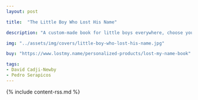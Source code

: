 ```yaml
---
layout: post

title:  "The Little Boy Who Lost His Name"

description: "A custom-made book for little boys everywhere, choose your child‘s likeness and customize characters that spell our their name."

img: "../assets/img/covers/little-boy-who-lost-his-name.jpg"

buy: "https://www.lostmy.name/personalized-products/lost-my-name-book"

tags:
- David Cadji-Newby
- Pedro Serapicos
---
```


{% include content-rss.md %}
